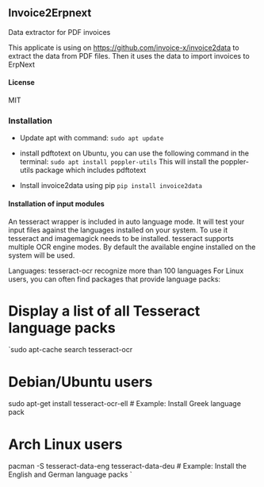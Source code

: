 ## Invoice2Erpnext

Data extractor for PDF invoices

This applicate is using on https://github.com/invoice-x/invoice2data to extract the data from PDF files.
Then it uses the data to import invoices to ErpNext

#### License

MIT

### Installation


* Update apt with command: `sudo apt update`

* install pdftotext on Ubuntu, you can use the following command in the terminal:
`sudo apt install poppler-utils`
This will install the poppler-utils package which includes pdftotext

* Install invoice2data using pip
`pip install invoice2data`

#### Installation of input modules
An tesseract wrapper is included in auto language mode. It will test your input files against the languages installed on your system. To use it tesseract and imagemagick needs to be installed. tesseract supports multiple OCR engine modes. By default the available engine installed on the system will be used.

Languages: tesseract-ocr recognize more than 100 languages For Linux users, you can often find packages that provide language packs:

# Display a list of all Tesseract language packs
`sudo apt-cache search tesseract-ocr

# Debian/Ubuntu users
sudo apt-get install tesseract-ocr-ell  # Example: Install Greek language pack

# Arch Linux users
pacman -S tesseract-data-eng tesseract-data-deu # Example: Install the English and German language packs
`